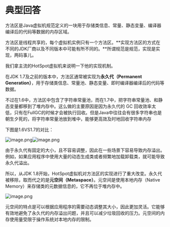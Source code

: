 # 典型回答

方法区是Java虚拟机规范定义的一块用于存储类信息、常量、静态变量、编译器编译后的代码等数据的内存区域。

方法区是线程共享的，每个虚拟机实例只有一个方法区。**实现方法区的方式在不同的JDK厂商以及不同版本中可能有所不同的。**所谓规范是规范，实现是实现，两码事儿。

我们拿主流的HotSpot虚拟机来说明一下他的实现机制。

在JDK 1.7及之前的版本中，方法区通常被实现为**永久代（Permanent Generation）**，用于存储类信息、常量池、静态变量、即时编译器编译后的代码等数据。

不过在1.6中，方法区中包含了字符串常量池，而在1.7中，把字符串常量池、和静态变量都移到了堆内存中。这么做的主要原因是因为永久代的 GC 回收效率太低，只有在FullGC的时候才会被执行回收。但是Java中往往会有很多字符串也是朝生夕死的，将字符串常量池放到堆中，能够更高效及时地回收字符串内存

下图是1.6VS1.7的对比：

![image.png](https://cdn.nlark.com/yuque/0/2022/png/719664/1669537898487-81279bca-9fbe-4f9d-9009-9758ec7a9922.png#averageHue=%23efe7e1&clientId=uc8ebb51e-2fd7-4&from=paste&height=304&id=mgg5b&originHeight=898&originWidth=904&originalType=binary&ratio=1&rotation=0&showTitle=false&size=51311&status=done&style=none&taskId=u840ce8b1-2a80-45ed-a037-7c9d0f62fd9&title=&width=306)![image.png](https://cdn.nlark.com/yuque/0/2022/png/719664/1669538120261-1fcfcdf1-d382-4cca-832d-76849f68837d.png#averageHue=%23efe7e1&clientId=uc8ebb51e-2fd7-4&from=paste&height=306&id=uf168e97f&originHeight=904&originWidth=912&originalType=binary&ratio=1&rotation=0&showTitle=false&size=53551&status=done&style=none&taskId=u4414fc9e-0904-416c-9e77-4ef39a4b01a&title=&width=309)

由于永久代有固定的大小，且不容易调整，因此在一些场景下容易导致内存溢出。例如，如果应用程序中使用大量的动态生成类或者频繁地加载卸载类，就可能导致永久代溢出。

所以，从JDK 1.8开始，HotSpot虚拟机对方法区的实现进行了重大改变。永久代被移除，取而代之的是**元空间（Metaspace）**。元空间是使用本地内存（Native Memory）来存储类的元数据信息的，它不再位于堆内存中。

![image.png](https://cdn.nlark.com/yuque/0/2022/png/719664/1669538288645-d3c13e5e-c2ad-4236-9843-1d558c76723a.png#averageHue=%23f0e8e0&clientId=uc8ebb51e-2fd7-4&from=paste&height=503&id=u2777099d&originHeight=1006&originWidth=908&originalType=binary&ratio=1&rotation=0&showTitle=false&size=54329&status=done&style=none&taskId=u14779b70-75e4-428e-bc9d-cb07a9091d5&title=&width=454)

元空间的特点是可以根据应用程序的需要动态调整其大小，因此更加灵活。它能够有效地避免了永久代的内存溢出问题，并且可以减少垃圾回收的压力。元空间的内存使用量受限于操作系统对本地内存的限制。
